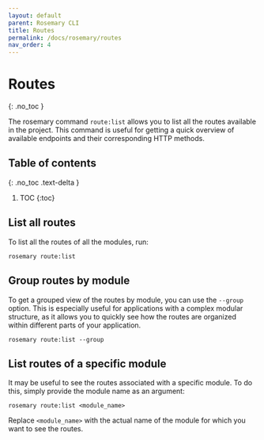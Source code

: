 ```yaml
---
layout: default
parent: Rosemary CLI
title: Routes
permalink: /docs/rosemary/routes
nav_order: 4
---
```


# Routes
{: .no_toc }

The rosemary command `route:list` allows you to list all the routes available in the project. This command is useful for getting a quick overview of available endpoints and their corresponding HTTP methods.

## Table of contents
{: .no_toc .text-delta }

1. TOC
{:toc}



## List all routes

To list all the routes of all the modules, run:

```
rosemary route:list
```

## Group routes by module

To get a grouped view of the routes by module, you can use the `--group` option. This is especially useful 
for applications with a complex modular structure, as it allows you to quickly see how the routes are organized within different parts of your application.

```
rosemary route:list --group
```

## List routes of a specific module

It may be useful to see the routes associated with a specific module. To do this, simply provide the module 
name as an argument:

```
rosemary route:list <module_name>
```

Replace `<module_name>` with the actual name of the module for which you want to see the routes.
